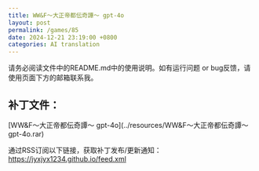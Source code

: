 ```yaml
---
title: WW&F～大正帝都伝奇譚～ gpt-4o
layout: post
permalink: /games/85
date: 2024-12-21 23:19:00 +0800
categories: AI translation
---
```



请务必阅读文件中的README.md中的使用说明。如有运行问题 or bug反馈，请使用页面下方的邮箱联系我。



## 补丁文件：

[WW&F～大正帝都伝奇譚～ gpt-4o](../resources/WW&F～大正帝都伝奇譚～ gpt-4o.rar)

 

通过RSS订阅以下链接，获取补丁发布/更新通知：https://jyxjyx1234.github.io/feed.xml

